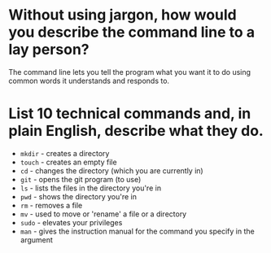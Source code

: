# Without using jargon, how would you describe the command line to a lay person?
The command line lets you tell the program what you want it to do using common words it understands and responds to.

# List 10 technical commands and, in plain English, describe what they do.
* `mkdir` - creates a directory
* `touch` - creates an empty file
* `cd` - changes the directory (which you are currently in)
* `git` - opens the git program (to use)
* `ls` - lists the files in the directory you're in
* `pwd` - shows the directory you're in
* `rm` - removes a file
* `mv` - used to move or 'rename' a file or a directory
* `sudo` - elevates your privileges
* `man` - gives the instruction manual for the command you specify in the argument